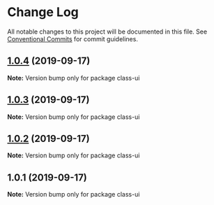 # Change Log

All notable changes to this project will be documented in this file.
See [Conventional Commits](https://conventionalcommits.org) for commit guidelines.

## [1.0.4](https://github.com/irislian199092/class-ui/compare/v1.0.3...v1.0.4) (2019-09-17)

**Note:** Version bump only for package class-ui





## [1.0.3](https://github.com/irislian199092/class-ui/compare/v1.0.2...v1.0.3) (2019-09-17)

**Note:** Version bump only for package class-ui





## [1.0.2](https://github.com/irislian199092/class-ui/compare/v1.0.1...v1.0.2) (2019-09-17)

**Note:** Version bump only for package class-ui





## 1.0.1 (2019-09-17)

**Note:** Version bump only for package class-ui
